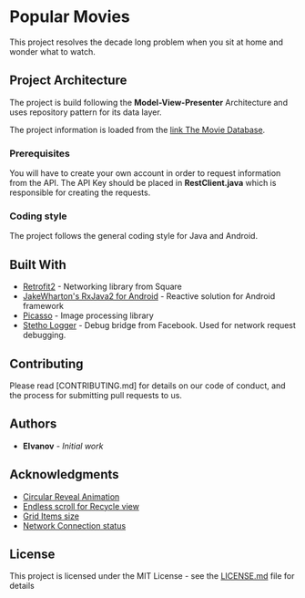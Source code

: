 # Popular Movies

This project resolves the decade long problem when you sit at home and wonder what to watch. 

## Project Architecture

The project is build following the **Model-View-Presenter** Architecture and uses repository pattern for its data layer.

The project information is loaded from the [link The Movie Database](https://www.themoviedb.org/documentation/api?language=en).

### Prerequisites

You will have to create your own account in order to request information from the API.
The API Key should be placed in **RestClient.java** which is responsible for creating the requests.

### Coding style 
The project follows the general coding style for Java and Android.


## Built With

* [Retrofit2](http://square.github.io/retrofit/) - Networking library from Square
* [JakeWharton's RxJava2 for Android](https://github.com/ReactiveX/RxAndroid) - Reactive solution for Android framework
* [Picasso](http://square.github.io/picasso/) - Image processing library
* [Stetho Logger](http://facebook.github.io/stetho/) - Debug bridge from Facebook. Used for network request debugging.

## Contributing

Please read [CONTRIBUTING.md] for details on our code of conduct, and the process for submitting pull requests to us.

## Authors

* **EIvanov** - *Initial work*

## Acknowledgments

* [Circular Reveal Animation](https://stackoverflow.com/questions/41132475/translation-animation-starts-off-screen-instead-of-where-it-belongs) 
* [Endless scroll for Recycle view](https://stackoverflow.com/questions/35673854/how-to-implement-infinite-scroll-in-gridlayout-recylcerview)
* [Grid Items size](https://stackoverflow.com/questions/33575731/gridlayoutmanager-how-to-auto-fit-columns)
* [Network Connection status](https://stackoverflow.com/questions/4238921/detect-whether-there-is-an-internet-connection-available-on-android)

## License

This project is licensed under the MIT License - see the [LICENSE.md](popular-movies/LICENSE) file for details


